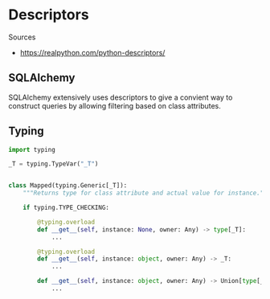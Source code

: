 # Descriptors

Sources

- https://realpython.com/python-descriptors/

## SQLAlchemy

SQLAlchemy extensively uses descriptors to give a convient way to construct queries by allowing filtering based on class attributes.

## Typing

```python
import typing

_T = typing.TypeVar("_T")


class Mapped(typing.Generic[_T]):
    """Returns type for class attribute and actual value for instance."""

    if typing.TYPE_CHECKING:

        @typing.overload
        def __get__(self, instance: None, owner: Any) -> type[_T]:
            ...

        @typing.overload
        def __get__(self, instance: object, owner: Any) -> _T:
            ...

        def __get__(self, instance: object, owner: Any) -> Union[type[_T], _T]:
            ...
```
